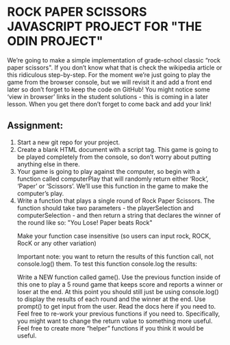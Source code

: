 <h1>
ROCK PAPER SCISSORS JAVASCRIPT PROJECT FOR "THE ODIN PROJECT"
</h1>

<p>We’re going to make a simple implementation of grade-school classic “rock paper scissors". If you don’t know what that is check the wikipedia article or this ridiculous step-by-step. For the moment we’re just going to play the game from the browser console, but we will revisit it and add a front end later so don’t forget to keep the code on GitHub! You might notice some ‘view in browser’ links in the student solutions - this is coming in a later lesson. When you get there don’t forget to come back and add your link!
</p>

<h2>
Assignment:
</h2>

<ol>
<li>Start a new git repo for your project.</li>

<li>Create a blank HTML document with a script tag. This game is going to be played completely from the console, so don’t worry about putting anything else in there.</li>

<li>Your game is going to play against the computer, so begin with a function called computerPlay that will randomly return either ‘Rock’, ‘Paper’ or ‘Scissors’. We’ll use this function in the game to make the computer’s play.</li>

<li>Write a function that plays a single round of Rock Paper Scissors. The function should take two parameters - the playerSelection and computerSelection - and then return a string that declares the winner of the round like so: "You Lose! Paper beats Rock"</li>

Make your function case insensitive (so users can input rock, ROCK, RocK or any other variation)

Important note: you want to return the results of this function call, not console.log() them. To test this function console.log the results:

Write a NEW function called game(). Use the previous function inside of this one to play a 5 round game that keeps score and reports a winner or loser at the end. At this point you should still just be using console.log() to display the results of each round and the winner at the end. Use prompt() to get input from the user. Read the docs here if you need to. Feel free to re-work your previous functions if you need to. Specifically, you might want to change the return value to something more useful. Feel free to create more “helper” functions if you think it would be useful.